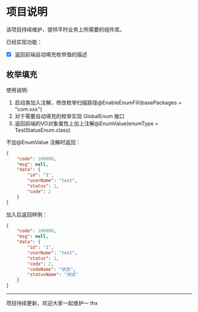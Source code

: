 # 项目说明
该项目持续维护，提供平时业务上所需要的组件库。

已经实现功能：
- [x] 返回前端自动填充枚举值的描述



## 枚举填充
使用说明:

1. 启动类加入注解，修改枚举扫描路径@EnableEnumFill(basePackages = "com.xxx")
2. 对于需要自动填充的枚举实现 GlobalEnum 接口
3. 返回前端的VO对象属性上加上注解@EnumValue(enumType = TestStatusEnum.class)

不加@EnumValue 注解时返回：
```json
{
    "code": 100000,
    "msg": null,
    "data": {
        "id": "1",
        "userName": "test",
        "status": 1,
        "code": 2
    }
}
```
加入后返回样例：
```json
{
    "code": 100000,
    "msg": null,
    "data": {
        "id": "1",
        "userName": "test",
        "status": 1,
        "code": 2,
        "codeName": "状态",
        "statusName": "测试"
    }
}
```



---
项目持续更新，欢迎大家一起维护～ thx

